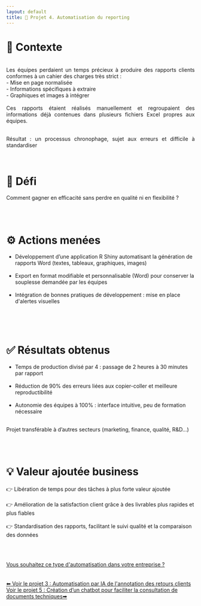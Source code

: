 ```yaml
---
layout: default
title: 🚀 Projet 4. Automatisation du reporting
---
```


# 🔎 Contexte
<br>
<div style="text-align: justify;">
Les équipes perdaient un temps précieux à produire des rapports clients conformes à un cahier des charges très strict :<br>   
- Mise en page normalisée<br>    
- Informations spécifiques à extraire<br>    
- Graphiques et images à intégrer<br>
<br>  
Ces rapports étaient réalisés manuellement et regroupaient des informations déjà contenues dans plusieurs fichiers Excel propres aux équipes.<br><br>    

Résultat : un processus chronophage, sujet aux erreurs et difficile à standardiser  
</div>


<br>

# 🎯 Défi

Comment gagner en efficacité sans perdre en qualité ni en flexibilité ?  

<br><br>

# ⚙️ Actions menées

- Développement d’une application R Shiny automatisant la génération de rapports Word (textes, tableaux, graphiques, images)<br><br>  
- Export en format modifiable et personnalisable (Word) pour conserver la souplesse demandée par les équipes<br><br>  
- Intégration de bonnes pratiques de développement : mise en place d'alertes visuelles<br><br>  

<br><br>

# ✅ Résultats obtenus

- Temps de production divisé par 4 : passage de 2 heures à 30 minutes par rapport<br><br>  
- Réduction de 90% des erreurs liées aux copier-coller et meilleure reproductibilité<br><br>  
- Autonomie des équipes à 100% : interface intuitive, peu de formation nécessaire<br><br>  

Projet transférable à d’autres secteurs (marketing, finance, qualité, R&D…)

<br><br>

# 💡 Valeur ajoutée business

👉 Libération de temps pour des tâches à plus forte valeur ajoutée<br><br>
👉 Amélioration de la satisfaction client grâce à des livrables plus rapides et plus fiables<br><br>
👉 Standardisation des rapports, facilitant le suivi qualité et la comparaison des données

<br><br>
<div class="btn-right">
      <a href="{{ site.baseurl }}/contact" class="btn-contact" data-objet="Projet 4">Vous souhaitez ce type d'automatisation dans votre entreprise ?</a>
    </div>
<br><br>


<div class="projet-navigation">
  <a href="{{ site.baseurl }}/projet3" class="prev-projet">⬅ Voir le projet 3 : Automatisation par IA de l'annotation des retours clients</a>
  <a href="{{ site.baseurl }}/projet5" class="next-projet">Voir le projet 5 : Création d’un chatbot pour faciliter la consultation de documents techniques➡</a>
</div>
